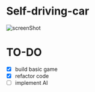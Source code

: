 # Self-driving-car

![screenShot](https://i.ibb.co/0ttC4xm/Car-Screen-Shot.png "ScreenShot")

# TO-DO
- [x] build basic game
- [x] refactor code
- [ ] implement AI
